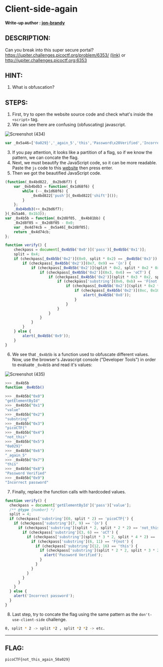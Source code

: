 # Client-side-again
#### Write-up author : [jon-brandy](https://github.com/jon-brandy)
## DESCRIPTION:
Can you break into this super secure portal? 
https://jupiter.challenges.picoctf.org/problem/6353/ [(link)](https://jupiter.challenges.picoctf.org/problem/6353/) or http://jupiter.challenges.picoctf.org:6353
## HINT:
1. What is obfuscation?
## STEPS:
1. First, try to open the website source code and check what's inside the `<script>` tag.
2. We can see there are confusing (obfuscating) javascript.

![Screenshot (434)](https://user-images.githubusercontent.com/70703371/172983180-60a4d3ff-bf11-4906-a462-ceae69b2d416.png)

```js
var _0x5a46=['0a029}','_again_5','this','Password\x20Verified','Incorrect\x20password','getElementById','value','substring','picoCTF{','not_this'];(function(_0x4bd822,_0x2bd6f7){var _0xb4bdb3=function(_0x1d68f6){while(--_0x1d68f6){_0x4bd822['push'](_0x4bd822['shift']());}};_0xb4bdb3(++_0x2bd6f7);}(_0x5a46,0x1b3));var _0x4b5b=function(_0x2d8f05,_0x4b81bb){_0x2d8f05=_0x2d8f05-0x0;var _0x4d74cb=_0x5a46[_0x2d8f05];return _0x4d74cb;};function verify(){checkpass=document[_0x4b5b('0x0')]('pass')[_0x4b5b('0x1')];split=0x4;if(checkpass[_0x4b5b('0x2')](0x0,split*0x2)==_0x4b5b('0x3')){if(checkpass[_0x4b5b('0x2')](0x7,0x9)=='{n'){if(checkpass[_0x4b5b('0x2')](split*0x2,split*0x2*0x2)==_0x4b5b('0x4')){if(checkpass[_0x4b5b('0x2')](0x3,0x6)=='oCT'){if(checkpass[_0x4b5b('0x2')](split*0x3*0x2,split*0x4*0x2)==_0x4b5b('0x5')){if(checkpass['substring'](0x6,0xb)=='F{not'){if(checkpass[_0x4b5b('0x2')](split*0x2*0x2,split*0x3*0x2)==_0x4b5b('0x6')){if(checkpass[_0x4b5b('0x2')](0xc,0x10)==_0x4b5b('0x7')){alert(_0x4b5b('0x8'));}}}}}}}}else{alert(_0x4b5b('0x9'));}}
```

3. If you pay attention, it looks like a partition of a flag, so if we know the pattern, we can concate the flag.
4. Next, we must beautify the JavaScript code, so it can be more readable. Paste the `js` code to this [website](https://beautifier.io/) then press enter.
5. Then we got the beautified JavaScript code.

```js
(function(_0x4bd822, _0x2bd6f7) {
    var _0xb4bdb3 = function(_0x1d68f6) {
        while (--_0x1d68f6) {
            _0x4bd822['push'](_0x4bd822['shift']());
        }
    };
    _0xb4bdb3(++_0x2bd6f7);
}(_0x5a46, 0x1b3));
var _0x4b5b = function(_0x2d8f05, _0x4b81bb) {
    _0x2d8f05 = _0x2d8f05 - 0x0;
    var _0x4d74cb = _0x5a46[_0x2d8f05];
    return _0x4d74cb;
};

function verify() {
    checkpass = document[_0x4b5b('0x0')]('pass')[_0x4b5b('0x1')];
    split = 0x4;
    if (checkpass[_0x4b5b('0x2')](0x0, split * 0x2) == _0x4b5b('0x3')) {
        if (checkpass[_0x4b5b('0x2')](0x7, 0x9) == '{n') {
            if (checkpass[_0x4b5b('0x2')](split * 0x2, split * 0x2 * 0x2) == _0x4b5b('0x4')) {
                if (checkpass[_0x4b5b('0x2')](0x3, 0x6) == 'oCT') {
                    if (checkpass[_0x4b5b('0x2')](split * 0x3 * 0x2, split * 0x4 * 0x2) == _0x4b5b('0x5')) {
                        if (checkpass['substring'](0x6, 0xb) == 'F{not') {
                            if (checkpass[_0x4b5b('0x2')](split * 0x2 * 0x2, split * 0x3 * 0x2) == _0x4b5b('0x6')) {
                                if (checkpass[_0x4b5b('0x2')](0xc, 0x10) == _0x4b5b('0x7')) {
                                    alert(_0x4b5b('0x8'));
                                }
                            }
                        }
                    }
                }
            }
        }
    } else {
        alert(_0x4b5b('0x9'));
    }
}
```

6. We see that `_0x4b5b` is a function used to obfuscate different values. Now, use the browser's Javascript console ("Developer Tools") in order to evaluate `_0x4b5b` and read it's values:

![Screenshot (435)](https://user-images.githubusercontent.com/70703371/172985208-0b91d5df-c388-4782-a5f6-9c85dc1cdad2.png)

```bash
>>> _0x4b5b
function _0x4b5b()

>>> _0x4b5b("0x0")
"getElementById"
>>> _0x4b5b("0x1")
"value"
>>> _0x4b5b("0x2")
"substring"
>>> _0x4b5b("0x3")
"picoCTF{"
>>> _0x4b5b("0x4")
"not_this"
>>> _0x4b5b("0x5")
"0a029}"
>>> _0x4b5b("0x6")
"_again_5"
>>> _0x4b5b("0x7")
"this"
>>> _0x4b5b("0x8")
"Password Verified"
>>> _0x4b5b("0x9")
"Incorrect password"
```

7. Finally, replace the function calls with hardcoded values.

```js
function verify() {
  checkpass = document['getElementById']('pass')['value'];
  /** @type {number} */
  split = 4;
  if (checkpass['substring'](0, split * 2) == 'picoCTF{') {
    if (checkpass['substring'](7, 9) == '{n') {
      if (checkpass['substring'](split * 2, split * 2 * 2) == 'not_this') {
        if (checkpass['substring'](3, 6) == 'oCT') {
          if (checkpass['substring'](split * 3 * 2, split * 4 * 2) == '0a029}') {
            if (checkpass['substring'](6, 11) == 'F{not') {
              if (checkpass['substring'](12, 16) == 'this') {
                if (checkpass['substring'](split * 2 * 2, split * 3 * 2) == '_again_5') {
                  alert('Password Verified');
                }
              }
            }
          }
        }
      }
    }
  } else {
    alert('Incorrect password');
  }
}

```

8. Last step, try to concate the flag using the same pattern as the `don't-use-client-side` challenge. 
```bash
0, split * 2 -> split *2 , split *2 *2 -> etc.
```


---

## FLAG:
```
picoCTF{not_this_again_50a029}
```
